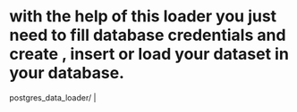 # with the help of this loader you just need to fill database credentials and create , insert or load your dataset in your database. 

postgres_data_loader/
|